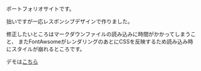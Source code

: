 ポートフォリオサイトです。

拙いですが一応レスポンシブデザインで作りました。

修正したいところはマークダウンファイルの読み込みに時間がかかってしまうこと、
またFontAwsomeがレンダリングのあとにCSSを反映するため読み込み時にスタイルが崩れるところです。

デモは[こちら](https://portfolio-nine-sandy.vercel.app/)
